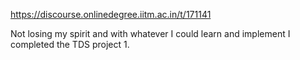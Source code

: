 https://discourse.onlinedegree.iitm.ac.in/t/171141

Not losing my spirit and with whatever I could learn and implement I completed the TDS project 1.